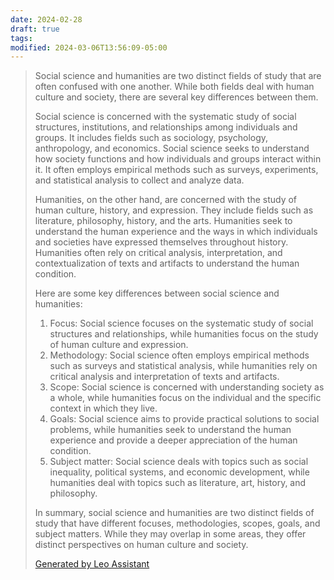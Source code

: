 ```yaml
---
date: 2024-02-28
draft: true
tags: 
modified: 2024-03-06T13:56:09-05:00
---
```

> Social science and humanities are two distinct fields of study that are often confused with one another. While both fields deal with human culture and society, there are several key differences between them.
> 
> Social science is concerned with the systematic study of social structures, institutions, and relationships among individuals and groups. It includes fields such as sociology, psychology, anthropology, and economics. Social science seeks to understand how society functions and how individuals and groups interact within it. It often employs empirical methods such as surveys, experiments, and statistical analysis to collect and analyze data.
> 
> Humanities, on the other hand, are concerned with the study of human culture, history, and expression. They include fields such as literature, philosophy, history, and the arts. Humanities seek to understand the human experience and the ways in which individuals and societies have expressed themselves throughout history. Humanities often rely on critical analysis, interpretation, and contextualization of texts and artifacts to understand the human condition.
> 
> Here are some key differences between social science and humanities:
> 
> 1. Focus: Social science focuses on the systematic study of social structures and relationships, while humanities focus on the study of human culture and expression.
> 2. Methodology: Social science often employs empirical methods such as surveys and statistical analysis, while humanities rely on critical analysis and interpretation of texts and artifacts.
> 3. Scope: Social science is concerned with understanding society as a whole, while humanities focus on the individual and the specific context in which they live.
> 4. Goals: Social science aims to provide practical solutions to social problems, while humanities seek to understand the human experience and provide a deeper appreciation of the human condition.
> 5. Subject matter: Social science deals with topics such as social inequality, political systems, and economic development, while humanities deal with topics such as literature, art, history, and philosophy.
> 
> In summary, social science and humanities are two distinct fields of study that have different focuses, methodologies, scopes, goals, and subject matters. While they may overlap in some areas, they offer distinct perspectives on human culture and society.
> 
> [Generated by Leo Assistant](https://brave.com/leo/)
